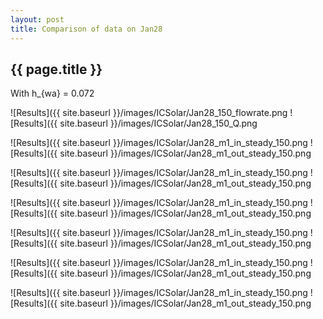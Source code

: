 ```yaml
---
layout: post
title: Comparison of data on Jan28
---
```

{{ page.title }}
-----------------
With h_{wa} = 0.072

![Results]({{ site.baseurl }}/images/ICSolar/Jan28_150_flowrate.png ![Results]({{ site.baseurl }}/images/ICSolar/Jan28_150_Q.png

![Results]({{ site.baseurl }}/images/ICSolar/Jan28_m1_in_steady_150.png ![Results]({{ site.baseurl }}/images/ICSolar/Jan28_m1_out_steady_150.png

![Results]({{ site.baseurl }}/images/ICSolar/Jan28_m1_in_steady_150.png ![Results]({{ site.baseurl }}/images/ICSolar/Jan28_m1_out_steady_150.png

![Results]({{ site.baseurl }}/images/ICSolar/Jan28_m1_in_steady_150.png ![Results]({{ site.baseurl }}/images/ICSolar/Jan28_m1_out_steady_150.png

![Results]({{ site.baseurl }}/images/ICSolar/Jan28_m1_in_steady_150.png ![Results]({{ site.baseurl }}/images/ICSolar/Jan28_m1_out_steady_150.png

![Results]({{ site.baseurl }}/images/ICSolar/Jan28_m1_in_steady_150.png ![Results]({{ site.baseurl }}/images/ICSolar/Jan28_m1_out_steady_150.png

![Results]({{ site.baseurl }}/images/ICSolar/Jan28_m1_in_steady_150.png ![Results]({{ site.baseurl }}/images/ICSolar/Jan28_m1_out_steady_150.png


